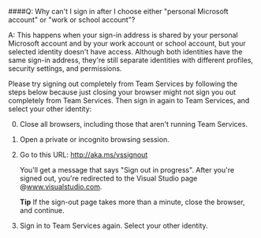 ####Q:	Why can't I sign in after I choose either "personal Microsoft account" or "work or school account"?

A:	This happens when your sign-in address is shared by your 
personal Microsoft account and by your work account or school account, 
but your selected identity doesn't have access. 
Although both identities have the same sign-in address, 
they're still separate identities with different profiles, 
security settings, and permissions.

Please try signing out completely from Team Services by following the steps below 
because just closing your browser might not sign you out completely from Team Services. 
Then sign in again to Team Services, and select your other identity:

0.	Close all browsers, including those that aren't running Team Services.

0.	Open a private or incognito browsing session. 

0.	Go to this URL: http://aka.ms/vssignout

	You'll get a message that says "Sign out in progress". 
	After you're signed out, you're redirected to the 
	Visual Studio page @www.visualstudio.com. 

	**Tip** If the sign-out page takes more than a minute, 
	close the browser, and continue.

0.	Sign in to Team Services again. 
Select your other identity.
